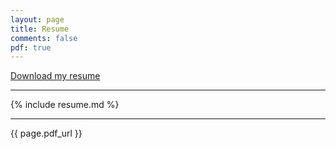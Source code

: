 ```yaml
---
layout: page
title: Resume
comments: false
pdf: true
---
```


<a class="sidebar-nav-item" href="{{ site.url }}/files/marc-antoine.sauve.pdf" download><i class="fa fa-download" aria-hidden="true"></i> Download my resume</a>

---

{% include resume.md %}

---

{{ page.pdf_url }}
